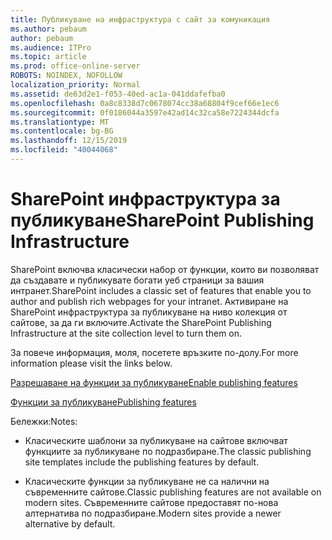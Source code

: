 ```yaml
---
title: Публикуване на инфраструктура с сайт за комуникация
ms.author: pebaum
author: pebaum
ms.audience: ITPro
ms.topic: article
ms.prod: office-online-server
ROBOTS: NOINDEX, NOFOLLOW
localization_priority: Normal
ms.assetid: de63d2e1-f053-40ed-ac1a-041ddafefba0
ms.openlocfilehash: 0a8c8338d7c0678074cc38a68804f9cef66e1ec6
ms.sourcegitcommit: 0f0186044a3597e42ad14c32ca58e7224344dcfa
ms.translationtype: MT
ms.contentlocale: bg-BG
ms.lasthandoff: 12/15/2019
ms.locfileid: "40044068"
---
```

# <a name="sharepoint-publishing-infrastructure"></a><span data-ttu-id="69588-102">SharePoint инфраструктура за публикуване</span><span class="sxs-lookup"><span data-stu-id="69588-102">SharePoint Publishing Infrastructure</span></span>


<span data-ttu-id="69588-103">SharePoint включва класически набор от функции, които ви позволяват да създавате и публикувате богати уеб страници за вашия интранет.</span><span class="sxs-lookup"><span data-stu-id="69588-103">SharePoint includes a classic set of features that enable you to author and publish rich webpages for your intranet.</span></span> <span data-ttu-id="69588-104">Активиране на SharePoint инфраструктура за публикуване на ниво колекция от сайтове, за да ги включите.</span><span class="sxs-lookup"><span data-stu-id="69588-104">Activate the SharePoint Publishing Infrastructure at the site collection level to turn them on.</span></span>

<span data-ttu-id="69588-105">За повече информация, моля, посетете връзките по-долу.</span><span class="sxs-lookup"><span data-stu-id="69588-105">For more information please visit the links below.</span></span>

[<span data-ttu-id="69588-106">Разрешаване на функции за публикуване</span><span class="sxs-lookup"><span data-stu-id="69588-106">Enable publishing features</span></span>](https://support.office.com/article/Enable-publishing-features-479677A6-8B33-4AC7-907D-071C1C7E4518)

[<span data-ttu-id="69588-107">Функции за публикуване</span><span class="sxs-lookup"><span data-stu-id="69588-107">Publishing features</span></span>](https://support.office.com/article/Features-enabled-in-a-SharePoint-Online-publishing-site-3AB3810C-3C2C-4361-9D0E-0CBE666EA0B0?wt.mc_id=O365_Portal_MMaven#__toc336865553)

<span data-ttu-id="69588-108">Бележки:</span><span class="sxs-lookup"><span data-stu-id="69588-108">Notes:</span></span>

- <span data-ttu-id="69588-109">Класическите шаблони за публикуване на сайтове включват функциите за публикуване по подразбиране.</span><span class="sxs-lookup"><span data-stu-id="69588-109">The classic publishing site templates include the publishing features by default.</span></span>

- <span data-ttu-id="69588-110">Класическите функции за публикуване не са налични на съвременните сайтове.</span><span class="sxs-lookup"><span data-stu-id="69588-110">Classic publishing features are not available on modern sites.</span></span> <span data-ttu-id="69588-111">Съвременните сайтове предоставят по-нова алтернатива по подразбиране.</span><span class="sxs-lookup"><span data-stu-id="69588-111">Modern sites provide a newer alternative by default.</span></span>

